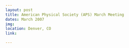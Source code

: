 ```yaml
---
layout: post
title: American Physical Society (APS) March Meeting
dates: March 2007
img: 
location: Denver, CO
link: 

---
```

